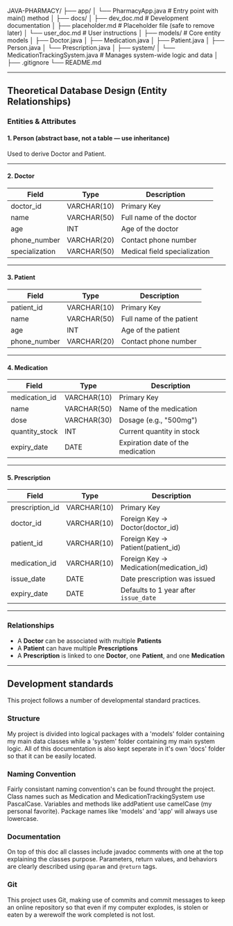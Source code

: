 JAVA-PHARMACY/
├── app/
│   └── PharmacyApp.java             # Entry point with main() method
│
├── docs/
│   ├── dev_doc.md                   # Development documentation
│   ├── placeholder.md              # Placeholder file (safe to remove later)
│   └── user_doc.md                  # User instructions
│
├── models/                          # Core entity models
│   ├── Doctor.java
│   ├── Medication.java
│   ├── Patient.java
│   ├── Person.java
│   └── Prescription.java
│
├── system/
│   └── MedicationTrackingSystem.java  # Manages system-wide logic and data
│
├── .gitignore
└── README.md                        

--------------------------------------------------------------------------------------


## Theoretical Database Design (Entity Relationships)

### Entities & Attributes

#### 1. **Person** (abstract base, not a table — use inheritance)
Used to derive Doctor and Patient.

---

#### 2. **Doctor**
| Field         | Type        | Description                       |
|---------------|-------------|-----------------------------------|
| doctor_id     | VARCHAR(10) | Primary Key                       |
| name          | VARCHAR(50) | Full name of the doctor           |
| age           | INT         | Age of the doctor                 |
| phone_number  | VARCHAR(20) | Contact phone number              |
| specialization| VARCHAR(50) | Medical field specialization      |

---

#### 3. **Patient**
| Field         | Type        | Description                       |
|---------------|-------------|-----------------------------------|
| patient_id    | VARCHAR(10) | Primary Key                       |
| name          | VARCHAR(50) | Full name of the patient          |
| age           | INT         | Age of the patient                |
| phone_number  | VARCHAR(20) | Contact phone number              |

---

#### 4. **Medication**
| Field          | Type        | Description                            |
|----------------|-------------|----------------------------------------|
| medication_id  | VARCHAR(10) | Primary Key                            |
| name           | VARCHAR(50) | Name of the medication                 |
| dose           | VARCHAR(30) | Dosage (e.g., "500mg")                 |
| quantity_stock | INT         | Current quantity in stock              |
| expiry_date    | DATE        | Expiration date of the medication      |

---

#### 5. **Prescription**
| Field           | Type        | Description                                  |
|-----------------|-------------|----------------------------------------------|
| prescription_id | VARCHAR(10) | Primary Key                                  |
| doctor_id       | VARCHAR(10) | Foreign Key → Doctor(doctor_id)             |
| patient_id      | VARCHAR(10) | Foreign Key → Patient(patient_id)           |
| medication_id   | VARCHAR(10) | Foreign Key → Medication(medication_id)     |
| issue_date      | DATE        | Date prescription was issued                 |
| expiry_date     | DATE        | Defaults to 1 year after `issue_date`        |

---

### Relationships

- A **Doctor** can be associated with multiple **Patients**
- A **Patient** can have multiple **Prescriptions**
- A **Prescription** is linked to one **Doctor**, one **Patient**, and one **Medication**


------------------------------------------------------------------------------------------


## Development standards
This project follows a number of developmental standard practices.

### Structure
My project is divided into logical packages with a 'models' folder containing my main data classes while a 'system' folder containing my main system logic. All of this documentation is also kept seperate in it's own 'docs' folder so that it can be easily located. 

### Naming Convention
Fairly consistant naming convention's can be found throught the project. Class names such as Medication and MedicationTrackingSystem use PascalCase. Variables and methods like addPatient use camelCase (my personal favorite). Package names like 'models' and 'app' will always use lowercase.

### Documentation
On top of this doc all classes include javadoc comments with one at the top explaining the classes purpose. Parameters, return values, and behaviors are clearly described using `@param` and `@return` tags.

### Git
This project uses Git, making use of commits and commit messages to keep an online repository so that even if my computer explodes, is stolen or eaten by a werewolf the work completed is not lost. 

